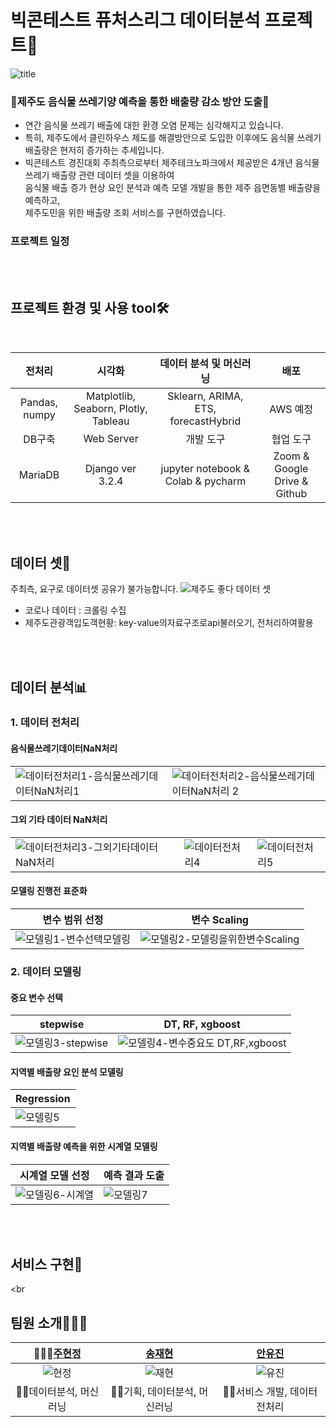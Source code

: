 # 빅콘테스트 퓨처스리그 데이터분석 프로젝트🍊
![title](https://user-images.githubusercontent.com/70012637/188676954-b6676eac-d74d-4522-9665-e9a63819ffc8.png)
### **🍊제주도 음식물 쓰레기양 예측을 통한 배출량 감소 방안 도출🍊**

- 연간 음식물 쓰레기 배출에 대한 환경 오염 문제는 심각해지고 있습니다.<br>
- 특히, 제주도에서 클린하우스 제도를 해결방안으로 도입한 이후에도 음식물 쓰레기 배출량은 현저히 증가하는 추세입니다.<br>
- 빅콘테스트 경진대회 주최측으로부터 제주테크노파크에서 제공받은 4개년 음식물 쓰레기 배출량 관련 데이터 셋을 이용하여 <br>
음식물 배출 증가 현상 요인 분석과 예측 모델 개발을 통한 제주 읍면동별 배출량을 예측하고,<br>
제주도민을 위한 배출량 조회 서비스를 구현하였습니다.

### 프로젝트 일정

<br><br>
## 프로젝트 환경 및 사용 tool🛠
<br>

|    전처리     |                시각화                |       데이터 분석 및 머신러닝       |   배포   |
| :-----------: | :----------------------------------: | :---------------------------------: | :------: |
| Pandas, numpy | Matplotlib, Seaborn, Plotly, Tableau | Sklearn, ARIMA, ETS, forecastHybrid | AWS 예정 |
| DB구축  |    Web Server    |             개발 도구              |          협업 도구           |
| MariaDB | Django ver 3.2.4 | jupyter notebook & Colab & pycharm | Zoom & Google Drive & Github |

<br><br>
## 데이터 셋📲
주최측, 요구로 데이터셋 공유가 불가능합니다.
![제주도 좋다 데이터 셋](https://user-images.githubusercontent.com/70012637/188687475-d0d5179c-1db5-4efa-ac78-58cc73139f10.png)
- 코로나 데이터 : 크롤링 수집
- 제주도관광객입도객현황: key-value의자료구조로api불러오기, 전처리하여활용

<br><br>
## 데이터 분석📊
### 1. 데이터 전처리
#### 음식물쓰레기데이터NaN처리
|   |    |
|-----|-------|
|![데이터전처리1-음식물쓰레기데이터NaN처리1](https://user-images.githubusercontent.com/70012637/188682419-683f39c2-bb71-45f9-b283-818ace24c7e1.png)|![데이터전처리2-음식물쓰레기데이터NaN처리 2](https://user-images.githubusercontent.com/70012637/188682422-f79e0a06-d8b8-4456-b4fa-6ce33c91ff88.png)|


#### 그외 기타 데이터 NaN처리
|   |   |   |
|-----|-----|-----|
|![데이터전처리3-그외기타데이터NaN처리](https://user-images.githubusercontent.com/70012637/188682424-74b6ce97-6d29-4605-b4b5-937016186617.png)|![데이터전처리4](https://user-images.githubusercontent.com/70012637/188682413-df7be596-0abf-4bb2-93fe-b33e6724e1d5.png)|![데이터전처리5](https://user-images.githubusercontent.com/70012637/188682418-6522cb90-2ddc-490d-800c-ce82d7392794.png)|

#### 모델링 진행전 표준화

|변수 범위 선정|변수 Scaling|
|---|---|
|![모델링1-변수선택모델링](https://user-images.githubusercontent.com/70012637/188684810-4c109508-e0bb-40d4-9b22-9b6fa4be2006.png)|![모델링2-모델링을위한변수Scaling](https://user-images.githubusercontent.com/70012637/188684662-bc30919a-5851-4c08-98d1-333d2d7e22b8.png)|

### 2. 데이터 모델링
#### 중요 변수 선택
| stepwise | DT, RF, xgboost|
|-----|------|
|![모델링3-stepwise](https://user-images.githubusercontent.com/70012637/188684666-f9e9c8f9-9ac6-4b00-81df-462b35196850.png)|![모델링4-변수중요도 DT,RF,xgboost](https://user-images.githubusercontent.com/70012637/188684752-246b3466-5387-4d94-8796-3eb78f8b63cb.png)|
#### 지역별 배출량 요인 분석 모델링
|Regression|
|-----|
|![모델링5](https://user-images.githubusercontent.com/70012637/188684759-910f2821-0889-49a4-bc4f-4501cbe04451.png)|
#### 지역별 배출량 예측을 위한 시계열 모델링
|시계열 모델 선정|예측 결과 도출|
|-----|-----|
|![모델링6-시계열](https://user-images.githubusercontent.com/70012637/188684646-3bca8fa0-ce37-457a-911f-d980fe46b153.png)|![모델링7](https://user-images.githubusercontent.com/70012637/188693932-d7942242-0b7d-4060-959c-c11d54333d74.png)|

<br><br>
## 서비스 구현🎁


<br<br>

## 팀원 소개🙇🏻‍♂️
|                                   🧏🏻‍♀️[주현정](https://github.com/HyunJung-Eliana)                                    |                                     [송재현](https://github.com/songgplant)                                     |                                        [안유진](www.github.com/U-jjin)                                         |
| :------------------------------------------------------------------------------------------------------------: | :------------------------------------------------------------------------------------------------------------: | :------------------------------------------------------------------------------------------------------------: |
| ![현정](https://avatars.githubusercontent.com/u/62587847?v=4) | ![재현](https://user-images.githubusercontent.com/70012637/186308596-0dde6861-465e-4a12-9208-e74308ac4f86.jpg) | ![유진](https://user-images.githubusercontent.com/70012637/186308590-eb714273-fbe0-4a86-b2e7-b7994e2fdccb.jpg) |
|                                              🐱‍👤데이터분석, 머신러닝                                              |                                                🐱‍💻기획, 데이터분석, 머신러닝                                                 |                                                  🐱‍🐉서비스 개발, 데이터 전처리                                                  |
